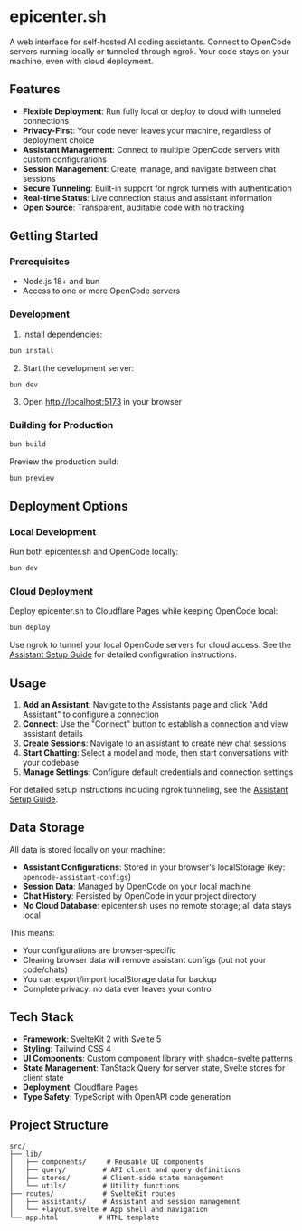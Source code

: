 # epicenter.sh

A web interface for self-hosted AI coding assistants. Connect to OpenCode servers running locally or tunneled through ngrok. Your code stays on your machine, even with cloud deployment.

## Features

- **Flexible Deployment**: Run fully local or deploy to cloud with tunneled connections
- **Privacy-First**: Your code never leaves your machine, regardless of deployment choice
- **Assistant Management**: Connect to multiple OpenCode servers with custom configurations
- **Session Management**: Create, manage, and navigate between chat sessions
- **Secure Tunneling**: Built-in support for ngrok tunnels with authentication
- **Real-time Status**: Live connection status and assistant information
- **Open Source**: Transparent, auditable code with no tracking

## Getting Started

### Prerequisites

- Node.js 18+ and bun
- Access to one or more OpenCode servers

### Development

1. Install dependencies:

```bash
bun install
```

2. Start the development server:

```bash
bun dev
```

3. Open [http://localhost:5173](http://localhost:5173) in your browser

### Building for Production

```bash
bun build
```

Preview the production build:

```bash
bun preview
```

## Deployment Options

### Local Development

Run both epicenter.sh and OpenCode locally:

```bash
bun dev
```

### Cloud Deployment

Deploy epicenter.sh to Cloudflare Pages while keeping OpenCode local:

```bash
bun deploy
```

Use ngrok to tunnel your local OpenCode servers for cloud access. See the [Assistant Setup Guide](docs/assistant-setup-guide.md) for detailed configuration instructions.

## Usage

1. **Add an Assistant**: Navigate to the Assistants page and click "Add Assistant" to configure a connection
2. **Connect**: Use the "Connect" button to establish a connection and view assistant details
3. **Create Sessions**: Navigate to an assistant to create new chat sessions
4. **Start Chatting**: Select a model and mode, then start conversations with your codebase
5. **Manage Settings**: Configure default credentials and connection settings

For detailed setup instructions including ngrok tunneling, see the [Assistant Setup Guide](docs/assistant-setup-guide.md).

<!-- TODO: Update screenshots to reflect new page titles and navigation -->

## Data Storage

All data is stored locally on your machine:

- **Assistant Configurations**: Stored in your browser's localStorage (key: `opencode-assistant-configs`)
- **Session Data**: Managed by OpenCode on your local machine
- **Chat History**: Persisted by OpenCode in your project directory
- **No Cloud Database**: epicenter.sh uses no remote storage; all data stays local

This means:
- Your configurations are browser-specific
- Clearing browser data will remove assistant configs (but not your code/chats)
- You can export/import localStorage data for backup
- Complete privacy: no data ever leaves your control

## Tech Stack

- **Framework**: SvelteKit 2 with Svelte 5
- **Styling**: Tailwind CSS 4
- **UI Components**: Custom component library with shadcn-svelte patterns
- **State Management**: TanStack Query for server state, Svelte stores for client state
- **Deployment**: Cloudflare Pages
- **Type Safety**: TypeScript with OpenAPI code generation

## Project Structure

```
src/
├── lib/
│   ├── components/     # Reusable UI components
│   ├── query/         # API client and query definitions
│   ├── stores/        # Client-side state management
│   └── utils/         # Utility functions
├── routes/            # SvelteKit routes
│   ├── assistants/    # Assistant and session management
│   └── +layout.svelte # App shell and navigation
└── app.html          # HTML template
```
